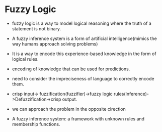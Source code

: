 # Fuzzy Logic

- fuzzy logic is a way to model logical reasoning where the truth of a statement is not binary.

- A fuzzy inference system is a form of artificial intelligence(mimics the way humans approach solving problems)

- It is a way to encode this experience-based knowledge in the form of logical rules.

- encoding of knowledge that can be used for predictions.

- need to consider the impreciseness of language to correctly encode them.

- crisp input-> fuzzification(fuzzifier)->fuzzy logic rules(Inference)->Defuzzification->crisp output.

- we can approach the problem in the opposite cirection

- A fuzzy inference system: a framework with unknown rules and membership functions.
  